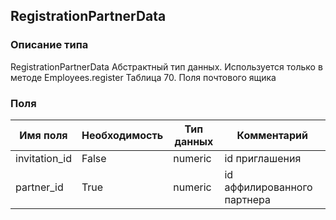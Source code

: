 
## RegistrationPartnerData

### Описание типа
RegistrationPartnerData
Абстрактный тип данных. Используется только в методе Employees.register
Таблица 70. Поля почтового ящика


### Поля

| Имя поля | Необходимость | Тип данных | Комментарий |
|---|---|---|---|
|invitation_id|False|numeric|id приглашения<br/>|
|partner_id|True|numeric|id аффилированного партнера<br/>|
